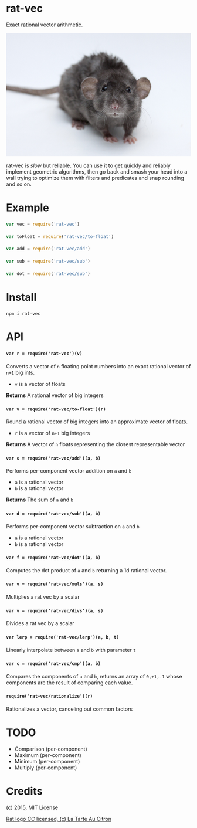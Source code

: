 rat-vec
=======
Exact rational vector arithmetic.

<img src="img/rat.jpg">

rat-vec is *slow* but reliable.  You can use it to get quickly and reliably
implement geometric algorithms, then go back and smash your head into a wall
trying to optimize them with filters and predicates and snap rounding and so on.

# Example

```javascript
var vec = require('rat-vec')

var toFloat = require('rat-vec/to-float')

var add = require('rat-vec/add')

var sub = require('rat-vec/sub')

var dot = require('rat-vec/sub')

```

# Install

```
npm i rat-vec
```

# API

#### `var r = require('rat-vec')(v)`
Converts a vector of `n` floating point numbers into an exact rational vector of `n+1` big ints.

* `v` is a vector of floats

**Returns** A rational vector of big integers

#### `var v = require('rat-vec/to-float')(r)`
Round a rational vector of big integers into an approximate vector of floats.

* `r` is a vector of `n+1` big integers

**Returns** A vector of `n` floats representing the closest representable vector

#### `var s = require('rat-vec/add')(a, b)`
Performs per-component vector addition on `a` and `b`

* `a` is a rational vector
* `b` is a rational vector

**Returns** The sum of `a` and `b`

#### `var d = require('rat-vec/sub')(a, b)`
Performs per-component vector subtraction on `a` and `b`

* `a` is a rational vector
* `b` is a rational vector


#### `var f = require('rat-vec/dot')(a, b)`
Computes the dot product of `a` and `b` returning a 1d rational vector.

#### `var v = require('rat-vec/muls')(a, s)`
Multiplies a rat vec by a scalar

#### `var v = require('rat-vec/divs')(a, s)`
Divides a rat vec by a scalar

#### `var lerp = require('rat-vec/lerp')(a, b, t)`
Linearly interpolate between `a` and `b` with parameter `t`

#### `var c = require('rat-vec/cmp')(a, b)`
Compares the components of `a` and `b`, returns an array of `0,+1,-1` whose components are the result of comparing each value.

#### `require('rat-vec/rationalize')(r)`
Rationalizes a vector, canceling out common factors

# TODO

* Comparison (per-component)
* Maximum (per-component)
* Minimum (per-component)
* Multiply (per-component)

# Credits

(c) 2015, MIT License

[Rat logo CC licensed, (c) La Tarte Au Citron](https://www.flickr.com/photos/tartaucitron/11328783804/in/photolist-ig5YJG-6rds6G-9ZBxcz-b9JfZ-5qdtpw-5e48pj-i6RTUn-4BbDwn-ag7YHX-9ZEtw3-7dV4fm-i6Sh6L-ieVirs-9ntyy-i6S2d9-5UAf8v-9ZBweF-qdmsJJ-aioESD-4AQEj5-9iL3y4-b4yPpk-furjEV-5UExDy-mgNSyg-5y7RQ5-ddxkgR-RTNKs-9ZEna9-5UT4cs-uZnbz-YWUx-aDRSKQ-dtTDuN-ieVsZV-5y3sLe-5TrTjY-uaN1h-5y3icB-5XjCbR-dm3VZC-5R32Eb-7ZKsBm-9ZBx4g-7TVNKb-bkJN5N-9hyNho-9ZBvwe-9ZEnmq-9ZEnsy)
